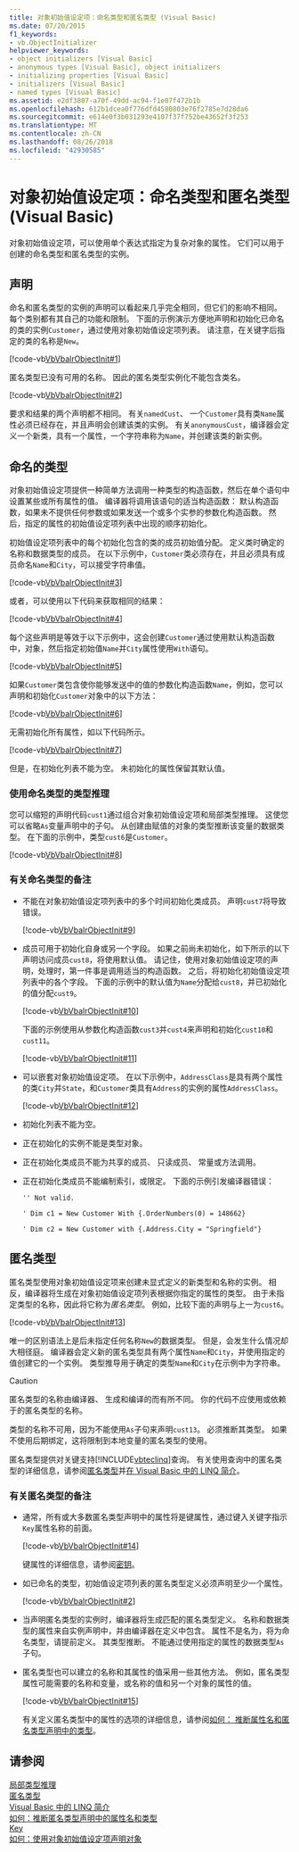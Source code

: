 ```yaml
---
title: 对象初始值设定项：命名类型和匿名类型 (Visual Basic)
ms.date: 07/20/2015
f1_keywords:
- vb.ObjectInitializer
helpviewer_keywords:
- object initializers [Visual Basic]
- anonymous types [Visual Basic], object initializers
- initializing properties [Visual Basic]
- initializers [Visual Basic]
- named types [Visual Basic]
ms.assetid: e2df3807-a70f-49dd-ac94-f1e07f472b1b
ms.openlocfilehash: 612b1dcea0f776dfd4580803e76f2785e7d28da6
ms.sourcegitcommit: e614e0f3b031293e4107f37f752be43652f3f253
ms.translationtype: MT
ms.contentlocale: zh-CN
ms.lasthandoff: 08/26/2018
ms.locfileid: "42930585"
---
```

# <a name="object-initializers-named-and-anonymous-types-visual-basic"></a>对象初始值设定项：命名类型和匿名类型 (Visual Basic)
对象初始值设定项，可以使用单个表达式指定为复杂对象的属性。 它们可以用于创建的命名类型和匿名类型的实例。  
  
## <a name="declarations"></a>声明  
 命名和匿名类型的实例的声明可以看起来几乎完全相同，但它们的影响不相同。 每个类别都有其自己的功能和限制。 下面的示例演示方便地声明和初始化已命名的类的实例`Customer`，通过使用对象初始值设定项列表。 请注意，在关键字后指定的类的名称是`New`。  
  
 [!code-vb[VbVbalrObjectInit#1](../../../../visual-basic/programming-guide/language-features/objects-and-classes/codesnippet/VisualBasic/object-initializers-named-and-anonymous-types_1.vb)]  
  
 匿名类型已没有可用的名称。 因此的匿名类型实例化不能包含类名。  
  
 [!code-vb[VbVbalrObjectInit#2](../../../../visual-basic/programming-guide/language-features/objects-and-classes/codesnippet/VisualBasic/object-initializers-named-and-anonymous-types_2.vb)]  
  
 要求和结果的两个声明都不相同。 有关`namedCust`、 一个`Customer`具有类`Name`属性必须已经存在，并且声明会创建该类的实例。 有关`anonymousCust`，编译器会定义一个新类，具有一个属性，一个字符串称为`Name`，并创建该类的新实例。  
  
## <a name="named-types"></a>命名的类型  
 对象初始值设定项提供一种简单方法调用一种类型的构造函数，然后在单个语句中设置某些或所有属性的值。 编译器将调用该语句的适当构造函数： 默认构造函数，如果未不提供任何参数或如果发送一个或多个实参的参数化构造函数。 然后，指定的属性的初始值设定项列表中出现的顺序初始化。  
  
 初始值设定项列表中的每个初始化包含的类的成员初始值分配。 定义类时确定的名称和数据类型的成员。 在以下示例中，`Customer`类必须存在，并且必须具有成员命名`Name`和`City`，可以接受字符串值。  
  
 [!code-vb[VbVbalrObjectInit#3](../../../../visual-basic/programming-guide/language-features/objects-and-classes/codesnippet/VisualBasic/object-initializers-named-and-anonymous-types_3.vb)]  
  
 或者，可以使用以下代码来获取相同的结果：  
  
 [!code-vb[VbVbalrObjectInit#4](../../../../visual-basic/programming-guide/language-features/objects-and-classes/codesnippet/VisualBasic/object-initializers-named-and-anonymous-types_4.vb)]  
  
 每个这些声明是等效于以下示例中，这会创建`Customer`通过使用默认构造函数中，对象，然后指定初始值`Name`并`City`属性使用`With`语句。  
  
 [!code-vb[VbVbalrObjectInit#5](../../../../visual-basic/programming-guide/language-features/objects-and-classes/codesnippet/VisualBasic/object-initializers-named-and-anonymous-types_5.vb)]  
  
 如果`Customer`类包含使你能够发送中的值的参数化构造函数`Name`，例如，您可以声明和初始化`Customer`对象中的以下方法：  
  
 [!code-vb[VbVbalrObjectInit#6](../../../../visual-basic/programming-guide/language-features/objects-and-classes/codesnippet/VisualBasic/object-initializers-named-and-anonymous-types_6.vb)]  
  
 无需初始化所有属性，如以下代码所示。  
  
 [!code-vb[VbVbalrObjectInit#7](../../../../visual-basic/programming-guide/language-features/objects-and-classes/codesnippet/VisualBasic/object-initializers-named-and-anonymous-types_7.vb)]  
  
 但是，在初始化列表不能为空。 未初始化的属性保留其默认值。  
  
### <a name="type-inference-with-named-types"></a>使用命名类型的类型推理  
 您可以缩短的声明代码`cust1`通过组合对象初始值设定项和局部类型推理。 这使您可以省略`As`变量声明中的子句。 从创建由赋值的对象的类型推断该变量的数据类型。 在下面的示例中，类型`cust6`是`Customer`。  
  
 [!code-vb[VbVbalrObjectInit#8](../../../../visual-basic/programming-guide/language-features/objects-and-classes/codesnippet/VisualBasic/object-initializers-named-and-anonymous-types_8.vb)]  
  
### <a name="remarks-about-named-types"></a>有关命名类型的备注  
  
-   不能在对象初始值设定项列表中的多个时间初始化类成员。 声明`cust7`将导致错误。  
  
     [!code-vb[VbVbalrObjectInit#9](../../../../visual-basic/programming-guide/language-features/objects-and-classes/codesnippet/VisualBasic/object-initializers-named-and-anonymous-types_9.vb)]  
  
-   成员可用于初始化自身或另一个字段。 如果之前尚未初始化，如下所示的以下声明访问成员`cust8`，将使用默认值。 请记住，使用对象初始值设定项的声明，处理时，第一件事是调用适当的构造函数。 之后，将初始化初始值设定项列表中的各个字段。 下面的示例中的默认值为`Name`分配给`cust8`，并已初始化的值分配`cust9`。  
  
     [!code-vb[VbVbalrObjectInit#10](../../../../visual-basic/programming-guide/language-features/objects-and-classes/codesnippet/VisualBasic/object-initializers-named-and-anonymous-types_10.vb)]  
  
     下面的示例使用从参数化构造函数`cust3`并`cust4`来声明和初始化`cust10`和`cust11`。  
  
     [!code-vb[VbVbalrObjectInit#11](../../../../visual-basic/programming-guide/language-features/objects-and-classes/codesnippet/VisualBasic/object-initializers-named-and-anonymous-types_11.vb)]  
  
-   可以嵌套对象初始值设定项。 在以下示例中，`AddressClass`是具有两个属性的类`City`并`State`，和`Customer`类具有`Address`的实例的属性`AddressClass`。  
  
     [!code-vb[VbVbalrObjectInit#12](../../../../visual-basic/programming-guide/language-features/objects-and-classes/codesnippet/VisualBasic/object-initializers-named-and-anonymous-types_12.vb)]  
  
-   初始化列表不能为空。  
  
-   正在初始化的实例不能是类型对象。  
  
-   正在初始化类成员不能为共享的成员、 只读成员、 常量或方法调用。  
  
-   正在初始化类成员不能编制索引，或限定。 下面的示例引发编译器错误：  
  
     `'' Not valid.`  
  
     `' Dim c1 = New Customer With {.OrderNumbers(0) = 148662}`  
  
     `' Dim c2 = New Customer with {.Address.City = "Springfield"}`  
  
## <a name="anonymous-types"></a>匿名类型  
 匿名类型使用对象初始值设定项来创建未显式定义的新类型和名称的实例。 相反，编译器将生成在对象初始值设定项列表根据你指定的属性的类型。 由于未指定类型的名称，因此将它称为*匿名类型*。 例如，比较下面的声明与上一为`cust6`。  
  
 [!code-vb[VbVbalrObjectInit#13](../../../../visual-basic/programming-guide/language-features/objects-and-classes/codesnippet/VisualBasic/object-initializers-named-and-anonymous-types_13.vb)]  
  
 唯一的区别语法上是后未指定任何名称`New`的数据类型。 但是，会发生什么情况却大相径庭。 编译器会定义新的匿名类型具有两个属性`Name`和`City`，并使用指定的值创建它的一个实例。 类型推导用于确定的类型`Name`和`City`在示例中为字符串。  
  
> [!CAUTION]
>  匿名类型的名称由编译器、 生成和编译的而有所不同。 你的代码不应使用或依赖于的匿名类型的名称。  
  
 类型的名称不可用，因为不能使用`As`子句来声明`cust13`。 必须推断其类型。 如果不使用后期绑定，这将限制到本地变量的匿名类型的使用。  
  
 匿名类型提供对关键支持[!INCLUDE[vbteclinq](~/includes/vbteclinq-md.md)]查询。 有关使用查询中的匿名类型的详细信息，请参阅[匿名类型](../../../../visual-basic/programming-guide/language-features/objects-and-classes/anonymous-types.md)并[在 Visual Basic 中的 LINQ 简介](../../../../visual-basic/programming-guide/language-features/linq/introduction-to-linq.md)。  
  
### <a name="remarks-about-anonymous-types"></a>有关匿名类型的备注  
  
-   通常，所有或大多数匿名类型声明中的属性将是键属性，通过键入关键字指示`Key`属性名称的前面。  
  
     [!code-vb[VbVbalrObjectInit#14](../../../../visual-basic/programming-guide/language-features/objects-and-classes/codesnippet/VisualBasic/object-initializers-named-and-anonymous-types_14.vb)]  
  
     键属性的详细信息，请参阅[密钥](../../../../visual-basic/language-reference/modifiers/key.md)。  
  
-   如已命名的类型，初始值设定项列表的匿名类型定义必须声明至少一个属性。  
  
     [!code-vb[VbVbalrObjectInit#2](../../../../visual-basic/programming-guide/language-features/objects-and-classes/codesnippet/VisualBasic/object-initializers-named-and-anonymous-types_2.vb)]  
  
-   当声明匿名类型的实例时，编译器将生成匹配的匿名类型定义。 名称和数据类型的属性来自实例声明中，并由编译器在定义中包含。 属性不是名为，将为命名类型，请提前定义。 其类型推断。 不能通过使用指定的属性的数据类型`As`子句。  
  
-   匿名类型也可以建立的名称和其属性的值采用一些其他方法。 例如，匿名类型属性可能需要的名称和变量，或名称的值和另一个对象的属性的值。  
  
     [!code-vb[VbVbalrObjectInit#15](../../../../visual-basic/programming-guide/language-features/objects-and-classes/codesnippet/VisualBasic/object-initializers-named-and-anonymous-types_15.vb)]  
  
     有关定义匿名类型中的属性的选项的详细信息，请参阅[如何： 推断属性名和匿名类型声明中的类型](../../../../visual-basic/programming-guide/language-features/objects-and-classes/how-to-infer-property-names-and-types-in-anonymous-type-declarations.md)。  
  
## <a name="see-also"></a>请参阅  
 [局部类型推理](../../../../visual-basic/programming-guide/language-features/variables/local-type-inference.md)  
 [匿名类型](../../../../visual-basic/programming-guide/language-features/objects-and-classes/anonymous-types.md)  
 [Visual Basic 中的 LINQ 简介](../../../../visual-basic/programming-guide/language-features/linq/introduction-to-linq.md)  
 [如何：推断匿名类型声明中的属性名和类型](../../../../visual-basic/programming-guide/language-features/objects-and-classes/how-to-infer-property-names-and-types-in-anonymous-type-declarations.md)  
 [Key](../../../../visual-basic/language-reference/modifiers/key.md)  
 [如何：使用对象初始值设定项声明对象](../../../../visual-basic/programming-guide/language-features/objects-and-classes/how-to-declare-an-object-by-using-an-object-initializer.md)
